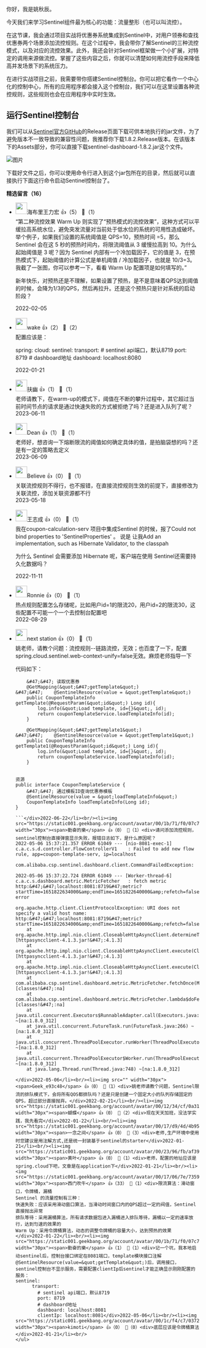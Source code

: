 你好，我是姚秋辰。

今天我们来学习Sentinel组件最为核心的功能：流量整形（也可以叫流控）。

在这节课，我会通过项目实战将优惠券系统集成到Sentinel中，对用户领券和查找优惠券两个场景添加流控规则。在这个过程中，我会带你了解Sentinel的三种流控模式，以及对应的流控效果。此外，我还会针对Sentinel框架做一个小扩展，对特定的调用来源做流控。掌握了这些内容之后，你就可以清楚如何用流控手段来降低高并发场景下的系统压力。

在进行实战项目之前，我需要带你搭建Sentinel控制台。你可以把它看作一个中心化的控制中心，所有的应用程序都会接入这个控制台，我们可以在这里设置各种流控规则，这些规则也会在应用程序中实时生效。

## 运行Sentinel控制台

我们可以从[Sentinel官方GitHub](https://github.com/alibaba/Sentinel/releases)的Release页面下载可供本地执行的jar文件，为了避免版本不一致导致的兼容性问题，我推荐你下载1.8.2.Release版本。在该版本下的Assets部分，你可以直接下载sentinel-dashboard-1.8.2.jar这个文件。

![图片](https://static001.geekbang.org/resource/image/e6/41/e6d555a468cb66cb0c753c84457ee641.png?wh=911x229)

下载好文件之后，你可以使用命令行进入到这个jar包所在的目录，然后就可以直接执行下面这行命令启动Sentinel控制台了。
<div><strong>精选留言（16）</strong></div><ul>
<li><img src="https://static001.geekbang.org/account/avatar/00/0f/c0/ff/9355810e.jpg" width="30px"><span>海布里王力宏</span> 👍（5） 💬（1）<div>“第二种流控效果 Warm Up 则实现了“预热模式的流控效果”，这种方式可以平缓拉高系统水位，避免突发流量对当前处于低水位的系统的可用性造成破坏。举个例子，如果我们设置的系统阈值是 QPS=10，预热时间 =5，那么 Sentinel 会在这 5 秒的预热时间内，将限流阈值从 3 缓慢拉高到 10。为什么起始阈值是 3 呢？因为 Sentinel 内部有一个冷加载因子，它的值是 3，在预热模式下，起始阈值的计算公式是单机阈值 &#47; 冷加载因子，也就是 10&#47;3=3。我截了一张图，你可以参考一下，看看 Warm Up 配置项是如何填写的。”

新年快乐，对预热还是不理解，如果设置了预热，是不是意味着QPS达到阈值的时候，会降为1&#47;3的QPS，然后再拉升。还是这个预热只是针对系统的启动阶段？

</div>2022-02-05</li><br/><li><img src="https://static001.geekbang.org/account/avatar/00/12/a8/9c/643646b9.jpg" width="30px"><span>wake</span> 👍（2） 💬（2）<div>配置应该是：

spring:
  cloud:
    sentinel:
      transport:
        # sentinel api端口，默认8719
        port: 8719
        # dashboard地址
        dashboard: localhost:8080</div>2022-01-21</li><br/><li><img src="https://static001.geekbang.org/account/avatar/00/14/2e/74/88c613e0.jpg" width="30px"><span>扶幽</span> 👍（1） 💬（1）<div>老师请教下，在warm-up的模式下，阈值在不断的攀升过程中，其它超过当前时间节点的请求是通过快速失败的方式被拒绝了吗？还是进入队列了呢？</div>2023-06-11</li><br/><li><img src="https://static001.geekbang.org/account/avatar/00/22/d2/40/2abbda81.jpg" width="30px"><span>Dean</span> 👍（1） 💬（1）<div>老师好，想咨询一下熔断限流的阈值如何确定具体的值，是拍脑袋想的吗？还是有一定的策略去定义</div>2023-06-09</li><br/><li><img src="https://static001.geekbang.org/account/avatar/00/28/d9/31/22fc55ea.jpg" width="30px"><span>Believe</span> 👍（0） 💬（1）<div>关联流控规则不得行，也不报错，在直接流控规则生效的前提下，直接修改为关联流控，添加关联资源都不行</div>2023-05-18</li><br/><li><img src="https://static001.geekbang.org/account/avatar/00/11/79/27/7ac85e6f.jpg" width="30px"><span>王志成</span> 👍（0） 💬（1）<div>我在coupon-calculation-serv 项目中集成Sentinel 的时候，报了Could not bind properties to &#39;SentinelProperties&#39; 。
说是 让我Add an implementation, such as Hibernate Validator, to the classpah

为什么 Sentinel 会需要添加 Hibernate 呢，客户端在使用 Sentinel还需要持久化数据吗？</div>2022-11-11</li><br/><li><img src="https://static001.geekbang.org/account/avatar/00/18/7a/5f/c05cd5dc.jpg" width="30px"><span>Ronnie</span> 👍（0） 💬（1）<div>热点规则配置怎么存储呢，比如用户id=1的限流20，用户id=2的限流30，这些配置不可能一个一个去控制台配置吧</div>2022-08-29</li><br/><li><img src="https://static001.geekbang.org/account/avatar/00/14/b8/71/552e4afb.jpg" width="30px"><span>next station</span> 👍（0） 💬（1）<div>姚老师，请教个问题：流控规则--链路流控，无效；也百度了一下，配置spring.cloud.sentinel.web-context-unify=false无效。麻烦老师指导一下

代码如下：

```
    &#47;&#47; 读取优惠券
    @GetMapping(&quot;&#47;getTemplate&quot;)
&#47;&#47;    @SentinelResource(value = &quot;getTemplate&quot;)
    public CouponTemplateInfo getTemplate(@RequestParam(&quot;id&quot;) Long id){
        log.info(&quot;Load template, id={}&quot;, id);
        return couponTemplateService.loadTemplateInfo(id);
    }

    @GetMapping(&quot;&#47;getTemplate1&quot;)
&#47;&#47;    @SentinelResource(value = &quot;getTemplate1&quot;)
    public CouponTemplateInfo getTemplate1(@RequestParam(&quot;id&quot;) Long id){
        log.info(&quot;Load template, id={}&quot;, id);
        return couponTemplateService.loadTemplateInfo(id);
    }


资源
public interface CouponTemplateService {
    &#47;&#47; 通过模板ID查询优惠券模板
    @SentinelResource(value = &quot;loadTemplateInfo&quot;)
    CouponTemplateInfo loadTemplateInfo(Long id);
}

```</div>2022-06-22</li><br/><li><img src="https://static001.geekbang.org/account/avatar/00/1b/71/f0/07c72ca6.jpg" width="30px"><span>勤奋的樂</span> 👍（0） 💬（1）<div>请问添加流控规则，sentinel控制台直接弹窗显示失败，报错日志如下，是什么原因呢？
2022-05-06 15:37:21.357 ERROR 61049 --- [nio-8081-exec-1] c.a.c.s.d.controller.FlowControllerV1    : Failed to add new flow rule, app=coupon-template-serv, ip=localhost

com.alibaba.csp.sentinel.dashboard.client.CommandFailedException: 

2022-05-06 15:37:22.724 ERROR 61049 --- [Worker-thread-6] c.a.c.s.dashboard.metric.MetricFetcher   : fetch metric http:&#47;&#47;localhost:8081:8719&#47;metric?startTime=1651822634000&amp;endTime=1651822640000&amp;refetch=false error

org.apache.http.client.ClientProtocolException: URI does not specify a valid host name: http:&#47;&#47;localhost:8081:8719&#47;metric?startTime=1651822634000&amp;endTime=1651822640000&amp;refetch=false
	at org.apache.http.impl.nio.client.CloseableHttpAsyncClient.determineTarget(CloseableHttpAsyncClient.java:121) [httpasyncclient-4.1.3.jar!&#47;:4.1.3]
	at org.apache.http.impl.nio.client.CloseableHttpAsyncClient.execute(CloseableHttpAsyncClient.java:102) [httpasyncclient-4.1.3.jar!&#47;:4.1.3]
	at org.apache.http.impl.nio.client.CloseableHttpAsyncClient.execute(CloseableHttpAsyncClient.java:92) [httpasyncclient-4.1.3.jar!&#47;:4.1.3]
	at com.alibaba.csp.sentinel.dashboard.metric.MetricFetcher.fetchOnce(MetricFetcher.java:214) [classes!&#47;:na]
	at com.alibaba.csp.sentinel.dashboard.metric.MetricFetcher.lambda$doFetchAppMetric$3(MetricFetcher.java:282) [classes!&#47;:na]
	at java.util.concurrent.Executors$RunnableAdapter.call(Executors.java:511) ~[na:1.8.0_312]
	at java.util.concurrent.FutureTask.run(FutureTask.java:266) ~[na:1.8.0_312]
	at java.util.concurrent.ThreadPoolExecutor.runWorker(ThreadPoolExecutor.java:1149) ~[na:1.8.0_312]
	at java.util.concurrent.ThreadPoolExecutor$Worker.run(ThreadPoolExecutor.java:624) ~[na:1.8.0_312]
	at java.lang.Thread.run(Thread.java:748) ~[na:1.8.0_312]

</div>2022-05-06</li><br/><li><img src="" width="30px"><span>Geek_e93c48</span> 👍（0） 💬（1）<div>姚老师请教个问题，Sentinel限流的排队模式下，会将所有QOS都排队吗？还是只是创建一个固定大小的队列存储固定的QPS，超过部分直接抛弃。</div>2022-02-21</li><br/><li><img src="https://static001.geekbang.org/account/avatar/00/12/34/cf/0a316b48.jpg" width="30px"><span>蝴蝶</span> 👍（0） 💬（2）<div>现在天天加班，没法学实践，我先看完</div>2022-01-22</li><br/><li><img src="https://static001.geekbang.org/account/avatar/00/17/d9/4d/4b95a228.jpg" width="30px"><span>一念之间</span> 👍（0） 💬（3）<div>老师,生产环境中使用时您建议是用注解方式,还是统一封装基于sentinel的starter</div>2022-01-21</li><br/><li><img src="https://static001.geekbang.org/account/avatar/00/23/96/fb/af39abb1.jpg" width="30px"><span>黄叶</span> 👍（0） 💬（1）<div>老师，配置的地址应该是spring.cloud下吧，文章是在application下</div>2022-01-21</li><br/><li><img src="https://static001.geekbang.org/account/avatar/00/17/06/7e/735968e2.jpg" width="30px"><span>西门吹牛</span> 👍（33） 💬（1）<div>限流算法：滑动窗口，令牌桶，漏桶
Sentinel 的流量控制有三种：
快速失败：应该采用滑动窗口算法，当滑动时间窗口内的QPS超过一定的阀值，Sentinel 直接抛出异常
排队等待：采用漏桶算法，所有请求数据包进入漏桶进入排队等待，漏桶以一定的速率放行，达到匀速的效果的
Warm Up：采用令牌桶算法，动态的调整令牌桶的容量大小，达到预热的效果
</div>2022-01-22</li><br/><li><img src="https://static001.geekbang.org/account/avatar/00/1b/71/f0/07c72ca6.jpg" width="30px"><span>勤奋的樂</span> 👍（1） 💬（1）<div>记一个坑，我本地启动sentinel后，控制台接口绑定在8081端口，template模块接口注解@SentinelResource(value=&quot;getTemplate&quot;)后，调用接口，sentinel控制台不显示服务，需要配置clientIp后sentinel才能正确显示刚刚配置的服务：
sentinel:
      transport:
        # sentinel api端口，默认8719
        port: 8719
        # dashboard地址
        dashboard: localhost:8081
        clientIp: localhost:8081</div>2022-05-06</li><br/><li><img src="https://static001.geekbang.org/account/avatar/00/1c/f4/c7/037235c9.jpg" width="30px"><span>kimoti</span> 👍（0） 💬（0）<div>底层应该是令牌桶算法</div>2022-01-21</li><br/>
</ul>